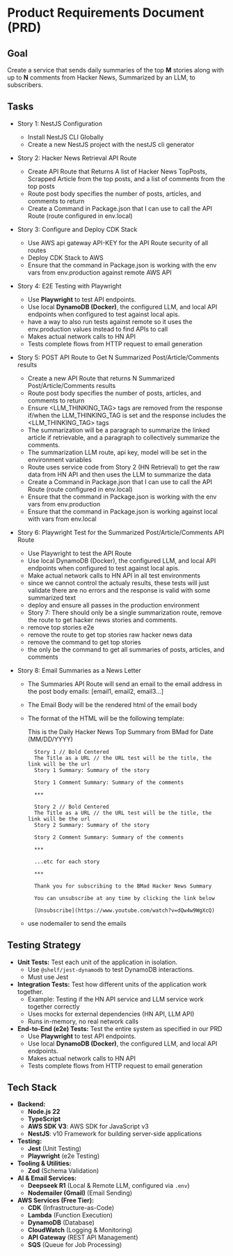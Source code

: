 # Product Requirements Document (PRD)

## Goal

Create a service that sends daily summaries of the top **M** stories along with up to **N** comments from Hacker News, Summarized by an LLM, to subscribers.

## Tasks

- Story 1: NestJS Configuration
  - Install NestJS CLI Globally
  - Create a new NestJS project with the nestJS cli generator
- Story 2: Hacker News Retrieval API Route
  - Create API Route that Returns A list of Hacker News TopPosts, Scrapped Article from the top posts, and a list of comments from the top posts
  - Route post body specifies the number of posts, articles, and comments to return
  - Create a Command in Package.json that I can use to call the API Route (route configured in env.local)
- Story 3: Configure and Deploy CDK Stack
  - Use AWS api gateway API-KEY for the API Route security of all routes
  - Deploy CDK Stack to AWS
  - Ensure that the command in Package.json is working with the env vars from env.production against remote AWS API
- Story 4: E2E Testing with Playwright
  - Use **Playwright** to test API endpoints.
  - Use local **DynamoDB (Docker)**, the configured LLM, and local API endpoints when configured to test against local apis.
  - have a way to also run tests against remote so it uses the env.production values instead to find APIs to call
  - Makes actual network calls to HN API
  - Tests complete flows from HTTP request to email generation
- Story 5: POST API Route to Get N Summarized Post/Article/Comments results
  - Create a new API Route that returns N Summarized Post/Article/Comments results
  - Route post body specifies the number of posts, articles, and comments to return
  - Ensure <LLM_THINKING_TAG> tags are removed from the response if/when the LLM_THINKING_TAG is set and the response includes the <LLM_THINKING_TAG> tags
  - The summarization will be a paragraph to summarize the linked article if retrievable, and a paragraph to collectively summarize the comments.
  - The summarization LLM route, api key, model will be set in the environment variables
  - Route uses service code from Story 2 (HN Retrieval) to get the raw data from HN API and then uses the LLM to summarize the data
  - Create a Command in Package.json that I can use to call the API Route (route configured in env.local)
  - Ensure that the command in Package.json is working with the env vars from env.production
  - Ensure that the command in Package.json is working against local with vars from env.local
- Story 6: Playwright Test for the Summarized Post/Article/Comments API Route
  - Use Playwright to test the API Route
  - Use local DynamoDB (Docker), the configured LLM, and local API endpoints when configured to test against local apis.
  - Make actual network calls to HN API in all test environments
  - since we cannot control the actualy results, these tests will just validate there are no errors and the response is valid with some summarized text
  - deploy and ensure all passes in the production environment
  - Story 7: There should only be a single summarization route, remove the route to get hacker news stories and comments.
  - remove top stories e2e
  - remove the route to get top stories raw hacker news data
  - remove the command to get top stories
  - the only be the command to get all summaries of posts, articles, and comments
- Story 8: Email Summaries as a News Letter

  - The Summaries API Route will send an email to the email address in the post body emails: [email1, email2, email3...]
  - The Email Body will be the rendered html of the email body
  - The format of the HTML will be the following template:

    This is the Daily Hacker News Top Summary from BMad for Date (MM/DD/YYYY)

          Story 1 // Bold Centered
          The Title as a URL // the URL test will be the title, the link will be the url
          Story 1 Summary: Summary of the story

          Story 1 Comment Summary: Summary of the comments

          ***

          Story 2 // Bold Centered
          The Title as a URL // the URL test will be the title, the link will be the url
          Story 2 Summary: Summary of the story

          Story 2 Comment Summary: Summary of the comments

          ***

          ...etc for each story

          ***

          Thank you for subscribing to the BMad Hacker News Summary

          You can unsubscribe at any time by clicking the link below

          [Unsubscribe](https://www.youtube.com/watch?v=dQw4w9WgXcQ)

  - use nodemailer to send the emails

## Testing Strategy

- **Unit Tests:** Test each unit of the application in isolation.
  - Use `@shelf/jest-dynamodb` to test DynamoDB interactions.
  - Must use Jest
- **Integration Tests:** Test how different units of the application work together.
  - Example: Testing if the HN API service and LLM service work together correctly
  - Uses mocks for external dependencies (HN API, LLM API)
  - Runs in-memory, no real network calls
- **End-to-End (e2e) Tests:** Test the entire system as specified in our PRD
  - Use **Playwright** to test API endpoints.
  - Use local **DynamoDB (Docker)**, the configured LLM, and local API endpoints.
  - Makes actual network calls to HN API
  - Tests complete flows from HTTP request to email generation

## Tech Stack

- **Backend:**
  - **Node.js 22**
  - **TypeScript**
  - **AWS SDK V3**: AWS SDK for JavaScript v3
  - **NestJS**: v10 Framework for building server-side applications
- **Testing:**
  - **Jest** (Unit Testing)
  - **Playwright** (e2e Testing)
- **Tooling & Utilities:**
  - **Zod** (Schema Validation)
- **AI & Email Services:**
  - **Deepseek R1** (Local & Remote LLM, configured via `.env`)
  - **Nodemailer (Gmail)** (Email Sending)
- **AWS Services (Free Tier):**
  - **CDK** (Infrastructure-as-Code)
  - **Lambda** (Function Execution)
  - **DynamoDB** (Database)
  - **CloudWatch** (Logging & Monitoring)
  - **API Gateway** (REST API Management)
  - **SQS** (Queue for Job Processing)
